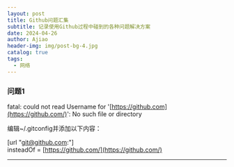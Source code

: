 ```yaml
---
layout: post
title: Github问题汇集
subtitle: 记录使用Github过程中碰到的各种问题解决方案
date: 2024-04-26
author: Ajiao
header-img: img/post-bg-4.jpg
catalog: true
tags:
  - 网络
---
```

### 问题1

fatal: could not read Username for '[https://github.com](https://github.com/)': No such file or directory

编辑~/.gitconfig并添加以下内容：

[url "git@github.com:"]  
insteadOf = [https://github.com/](https://github.com/)

---
